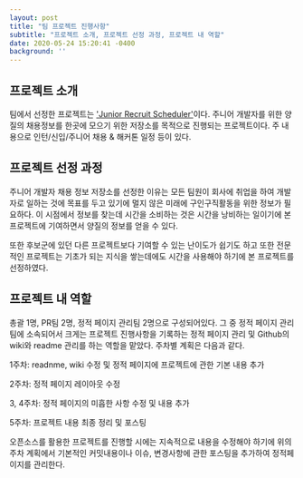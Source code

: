 ```yaml
---
layout: post
title: "팀 프로젝트 진행사항"
subtitle: "프로젝트 소개, 프로젝트 선정 과정, 프로젝트 내 역할"
date: 2020-05-24 15:20:41 -0400
background: ''
---
```


<h2 class="section-heading">프로젝트 소개</h2>

<p> 팀에서 선정한 프로젝트는 <a href="https://github.com/jojoldu/junior-recruit-scheduler">'Junior Recruit Scheduler'</a>이다. 주니어 개발자를 위한 양질의 채용정보를 한곳에 모으기 위한 저장소를 목적으로 진행되는 프로젝트이다. 주 내용으로 인턴/신입/주니어 채용 & 해커톤 일정 등이 있다.</p>

<h2 class="section-heading">프로젝트 선정 과정</h2>

<p> 주니어 개발자 채용 정보 저장소를 선정한 이유는 모든 팀원이 회사에 취업을 하여 개발자로 일하는 것에 목표를 두고 있기에 멀지 않은 미래에 구인구직활동을 위한 정보가 필요하다. 이 시점에서 정보를 찾는데 시간을 소비하는 것은 시간을 낭비하는 일이기에 본 프로젝트에 기여하면서 양질의 정보를 얻을 수 있다.</p>
<p> 또한 후보군에 있던 다른 프로젝트보다 기여할 수 있는 난이도가 쉽기도 하고 또한 전문적인 프로젝트는 기초가 되는 지식을 쌓는데에도 시간을 사용해야 하기에 본 프로젝트를 선정하였다.</p>

<h2 class="section-heading">프로젝트 내 역할</h2>

<p> 총괄 1명, PR팀 2명, 정적 페이지 관리팀 2명으로 구성되어있다. 그 중 정적 페이지 관리팀에 소속되어서 크게는 프로젝트 진행사항을 기록하는 정적 페이지 관리 및 Github의 wiki와 readme 관리를 하는 역할을 맡았다. 주차별 계획은 다음과 같다.</p>

<p> 1주차: readnme, wiki 수정 및 정적 페이지에 프로젝트에 관한 기본 내용 추가 </p>
<p> 2주차: 정적 페이지 레이아웃 수정 </p>
<p> 3, 4주차: 정적 페이지의 미흡한 사항 수정 및 내용 추가 </p>
<p> 5주차: 프로젝트 내용 최종 정리 및 포스팅 </p>

<p> 오픈소스를 활용한 프로젝트를 진행할 시에는 지속적으로 내용을 수정해야 하기에 위의 주차 계획에서 기본적인 커밋내용이나 이슈, 변경사항에 관한 포스팅을 추가하여 정적페이지를 관리한다. </p>
